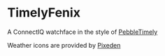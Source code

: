 # TimelyFenix
A ConnectIQ watchface in the style of [PebbleTimely](https://github.com/cynorg/PebbleTimely)

Weather icons are provided by [Pixeden](https://www.pixeden.com/icon-fonts/the-icons-font-set-weather)
